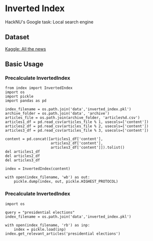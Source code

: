 # Inverted Index  
HackNU's Google task: Local search engine

## Dataset  
[Kaggle: All the news](https://www.kaggle.com/snapcrack/all-the-news)

## Basic Usage  
### Precalculate InvertedIndex
```
from index import InvertedIndex
import os
import pickle
import pandas as pd

index_filename = os.path.join('data','inverted_index.pkl')
archive_folder = os.path.join('data', 'archive')
articles_file = os.path.join(archive_folder, 'articles%d.csv')
articles1_df = pd.read_csv(articles_file % 1, usecols=['content'])
articles2_df = pd.read_csv(articles_file % 2, usecols=['content'])
articles3_df = pd.read_csv(articles_file % 3, usecols=['content'])

content = pd.concat([articles1_df['content'],
                     articles2_df['content'],
                     articles3_df['content']]).tolist()
del articles1_df
del articles2_df
del articles3_df

index = InvertedIndex(content)

with open(index_filename, 'wb') as out:
    pickle.dump(index, out, pickle.HIGHEST_PROTOCOL)
```

### Precalculate InvertedIndex
```
import os

query = "presidential elections"
index_filename = os.path.join('data','inverted_index.pkl')

with open(index_filename, 'rb') as inp:
    index = pickle.load(inp)
index.get_relevant_articles('presidential elections')
```
